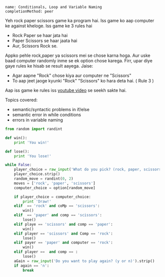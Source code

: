 ```ngMeta
name: Conditionals, Loop and Variable Naming
completionMethod: peer
```

Yeh rock paper scissors game ka program hai. Iss game ko aap computer ke against kheloge. Iss game ke 3 rules hai 

* Rock Paper se haar jata hai
* Paper Scissors se haar jaata hai
* Aur, Scissors Rock se.

Appko pehle rock,paper ya scissors mei se chose karna hoga. Aur uske baad computer randomly inme se ek option chose karega. Firr, upar diye gaye rules ke hisab se result aayega. Jaise:


* Agar aapne "Rock" chose kiya aur computer ne "Scissors"
* To aap jeet jaoge kyunki "Rock" "Scissors" ko hara deta hai. ( Rule 3 )

Aap iss game ke rules iss [youtube video](https://www.youtube.com/watch?v=d1ZduiNyvcM) se seekh sakte hai.

Topics covered:

* semantic/syntactic problems in if/else
* semantic error in while conditions
* errors in variable naming

```python
from random import randint

def win():
    print 'You win!'

def lose():
    print 'You lose!'

while False:
    player_choice = raw_input('What do you pick? (rock, paper, scissors)')
    player_choice.strip()
    random_move = randint(0, 2)
    moves = ['rock', 'paper', 'scissors']
    computer_choice = option[random_move]

    if player_choice = computer_choice:
        print 'Draw!'
    elif  == 'rock' and coMp == 'scissors':
        win()
    elif  == 'paper' and comp == 'scissors':
        lose()
    elif playe == 'scissors' and comp == 'paper':
        win()
    elif player == 'scissors' and Comp == 'rock':
        lose()
    elif payer == 'paper' and computer == 'rock':
        win()
    elif player ==  and comp == :
        lose()
    aGain = raw_input('Do you want to play again? (y or n)').strip()
    if again == 'n':
        break
```